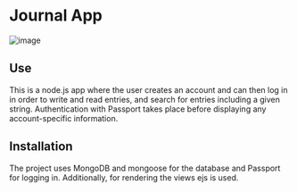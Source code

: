 # Journal App

![image](https://user-images.githubusercontent.com/61108220/103288663-afc20a80-49e5-11eb-86be-ce376cd44921.png)

## Use

This is a node.js app where the user creates an account and can then log in in order to write and read entries, and search for entries including a given string. Authentication with Passport takes place before displaying any account-specific information.

## Installation

The project uses MongoDB and mongoose for the database and Passport for logging in. Additionally, for rendering the views ejs is used.
